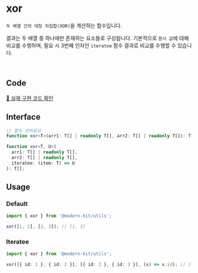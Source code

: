 # xor

`두 배열 간의 대칭 차집합(XOR)`을 계산하는 함수입니다.

결과는 두 배열 중 하나에만 존재하는 요소들로 구성됩니다. 기본적으로 `원시 값`에 대해 비교를 수행하며, 필요 시 3번째 인자인 `iteratee` 함수 결과로 비교를 수행할 수 있습니다.

<br />

## Code
[🔗 실제 구현 코드 확인](https://github.com/modern-agile-team/modern-kit/blob/main/packages/utils/src/array/xor/index.ts)

## Interface
```ts title="typescript"
// 함수 오버로딩
function xor<T>(arr1: T[] | readonly T[], arr2: T[] | readonly T[]): T[];

function xor<T, U>(
  arr1: T[] | readonly T[],
  arr2: T[] | readonly T[],
  iteratee: (item: T) => U
): T[];
```

## Usage
### Default
```ts title="typescript"
import { xor } from '@modern-kit/utils';

xor([1, 2], [2, 3]); // [1, 3]
```

### Iteratee
```ts title="typescript"
import { xor } from '@modern-kit/utils';

xor([{ id: 1 }, { id: 2 }], [{ id: 2 }, { id: 3 }], (x) => x.id); // [{ id: 1 },  id: 3 }]
```

